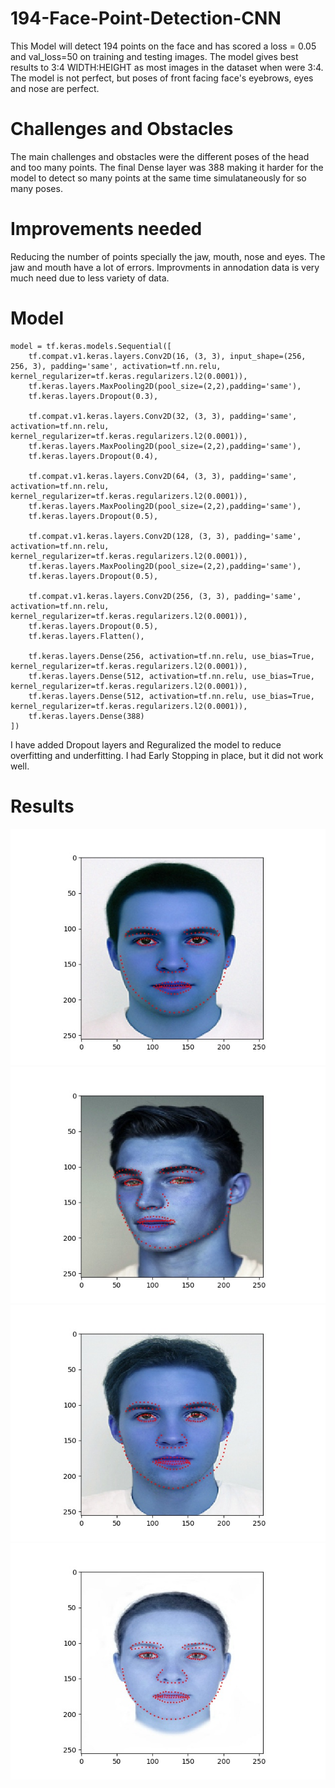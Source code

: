 # 194-Face-Point-Detection-CNN
This Model will detect 194 points on the face and has scored a loss = 0.05 and val_loss=50 on training and testing images. The model gives best results to 3:4 WIDTH:HEIGHT as most images in the dataset when were 3:4. The model is not perfect, but poses of front facing face's eyebrows, eyes and nose are perfect. 

# Challenges and Obstacles
The main challenges and obstacles were the different poses of the head and too many points. The final Dense layer was 388 making it harder for the model to detect so many points at the same time simulataneously for so many poses.

# Improvements needed
Reducing the number of points specially the jaw, mouth, nose and eyes. The jaw and mouth have a lot of errors. Improvments in annodation data is very much need due to less variety of data.

# Model
    model = tf.keras.models.Sequential([
        tf.compat.v1.keras.layers.Conv2D(16, (3, 3), input_shape=(256, 256, 3), padding='same', activation=tf.nn.relu,        kernel_regularizer=tf.keras.regularizers.l2(0.0001)),
        tf.keras.layers.MaxPooling2D(pool_size=(2,2),padding='same'),
        tf.keras.layers.Dropout(0.3),

        tf.compat.v1.keras.layers.Conv2D(32, (3, 3), padding='same', activation=tf.nn.relu, kernel_regularizer=tf.keras.regularizers.l2(0.0001)),
        tf.keras.layers.MaxPooling2D(pool_size=(2,2),padding='same'),
        tf.keras.layers.Dropout(0.4),

        tf.compat.v1.keras.layers.Conv2D(64, (3, 3), padding='same', activation=tf.nn.relu, kernel_regularizer=tf.keras.regularizers.l2(0.0001)),
        tf.keras.layers.MaxPooling2D(pool_size=(2,2),padding='same'),
        tf.keras.layers.Dropout(0.5),

        tf.compat.v1.keras.layers.Conv2D(128, (3, 3), padding='same', activation=tf.nn.relu, kernel_regularizer=tf.keras.regularizers.l2(0.0001)),
        tf.keras.layers.MaxPooling2D(pool_size=(2,2),padding='same'),
        tf.keras.layers.Dropout(0.5),

        tf.compat.v1.keras.layers.Conv2D(256, (3, 3), padding='same', activation=tf.nn.relu, kernel_regularizer=tf.keras.regularizers.l2(0.0001)), 
        tf.keras.layers.Dropout(0.5),
        tf.keras.layers.Flatten(),

        tf.keras.layers.Dense(256, activation=tf.nn.relu, use_bias=True, kernel_regularizer=tf.keras.regularizers.l2(0.0001)),
        tf.keras.layers.Dense(512, activation=tf.nn.relu, use_bias=True, kernel_regularizer=tf.keras.regularizers.l2(0.0001)),
        tf.keras.layers.Dense(512, activation=tf.nn.relu, use_bias=True, kernel_regularizer=tf.keras.regularizers.l2(0.0001)),
        tf.keras.layers.Dense(388)
    ])

I have added Dropout layers and Reguralized the model to reduce overfitting and underfitting. I had Early Stopping in place, but it did not work well.

# Results
![Result1](https://github.com/NiksanJP/194-Face-Point-Detection-CNN/blob/master/results/1.jpg) ![Result2](https://github.com/NiksanJP/194-Face-Point-Detection-CNN/blob/master/results/2.jpg) ![Result3](https://github.com/NiksanJP/194-Face-Point-Detection-CNN/blob/master/results/3.jpg) ![Result4](https://github.com/NiksanJP/194-Face-Point-Detection-CNN/blob/master/results/4.jpg)
